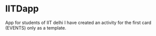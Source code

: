 # IITDapp
App for students of IIT delhi
I have created an activity for the first card (EVENTS) only as a template.
